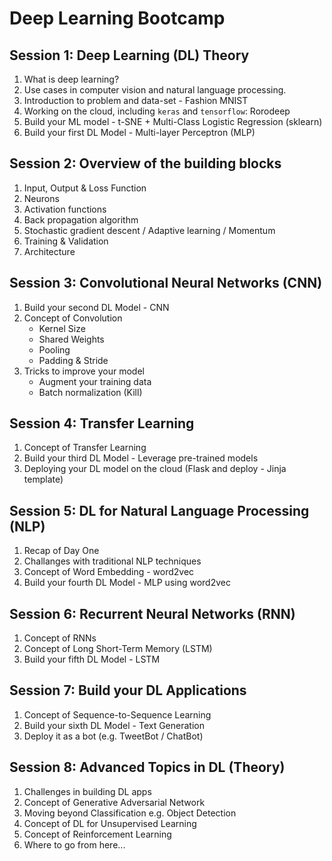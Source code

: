 # Deep Learning Bootcamp

## Session 1: Deep Learning (DL) Theory

1. What is deep learning?
2. Use cases in computer vision and natural language processing.
3. Introduction to problem and data-set - Fashion MNIST
4. Working on the cloud, including `keras` and `tensorflow`: Rorodeep
5. Build your ML model - t-SNE + Multi-Class Logistic Regression (sklearn)
6. Build your first DL Model - Multi-layer Perceptron (MLP)

## Session 2: Overview of the building blocks

1. Input, Output & Loss Function
2. Neurons
3. Activation functions
4. Back propagation algorithm
5. Stochastic gradient descent / Adaptive learning / Momentum
6. Training & Validation
7. Architecture

## Session 3: Convolutional Neural Networks (CNN)

1. Build your second DL Model - CNN
2. Concept of Convolution
    - Kernel Size
    - Shared Weights
    - Pooling 
    - Padding & Stride
3. Tricks to improve your model
   - Augment your training data
   - Batch normalization (Kill)

## Session 4: Transfer Learning

1. Concept of Transfer Learning
2. Build your third DL Model - Leverage pre-trained models
3. Deploying your DL model on the cloud (Flask and deploy - Jinja template)

## Session 5: DL for Natural Language Processing (NLP)

1. Recap of Day One
2. Challanges with traditional NLP techniques
3. Concept of Word Embedding - word2vec
3. Build your fourth DL Model - MLP using word2vec

## Session 6: Recurrent Neural Networks (RNN)

1. Concept of RNNs 
2. Concept of Long Short-Term Memory (LSTM)
3. Build your fifth DL Model - LSTM

## Session 7: Build your DL Applications

1. Concept of Sequence-to-Sequence Learning
2. Build your sixth DL Model - Text Generation
3. Deploy it as a bot (e.g. TweetBot / ChatBot)

## Session 8: Advanced Topics in DL (Theory)

1. Challenges in building DL apps
2. Concept of Generative Adversarial Network
3. Moving beyond Classification e.g. Object Detection
4. Concept of DL for Unsupervised Learning
5. Concept of Reinforcement Learning
6. Where to go from here...
